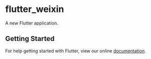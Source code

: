 # flutter_weixin

A new Flutter application.

## Getting Started

For help getting started with Flutter, view our online
[documentation](https://flutter.io/).

